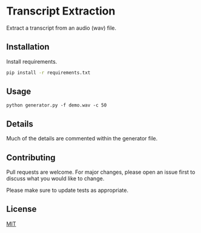 # Transcript Extraction

Extract a transcript from an audio (wav) file.

## Installation

Install requirements.
```bash
pip install -r requirements.txt
```

## Usage

```
python generator.py -f demo.wav -c 50
```
## Details
Much of the details are commented within the generator file.

## Contributing
Pull requests are welcome. For major changes, please open an issue first to discuss what you would like to change.

Please make sure to update tests as appropriate.

## License
[MIT](https://choosealicense.com/licenses/mit/)